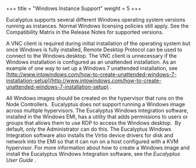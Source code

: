 +++
title = "Windows Instance Support"
weight = 5
+++

Eucalyptus supports several different Windows operating system versions running as instances. Normal Windows licensing policies still apply. See the Compatibility Matrix in the Release Notes for supported versions. 

A VNC client is required during initial installation of the operating system but once Windows is fully installed, Remote Desktop Protocol can be used to connect to the Windows desktop. The VNC client is unnecessary if the Windows installation is configured as an unattended installation. As an example of one way to set up a Windows 7 unattended installation, see  [http://www.intowindows.com/how-to-create-unattended-windows-7-installation-setup](http://www.intowindows.com/how-to-create-unattended-windows-7-installation-setup) . 

All Windows images should be created on the hypervisor that runs on the Node Controllers.  Eucalyptus does not support running a Windows image across multiple hypervisors. The Eucalyptus Windows Integration software, installed in the Windows EMI, has a utility that adds permissions to users or groups that allows them to use RDP to access the Windows desktop.  By default, only the Administrator can do this. The Eucalyptus Windows Integration software also installs the Virtio device drivers for disk and network into the EMI so that it can run on a host configured with a KVM hypervisor. For more information about how to create a Windows image and install the Eucalyptus Windows Integration software, see the *Eucalyptus User Guide* . 

